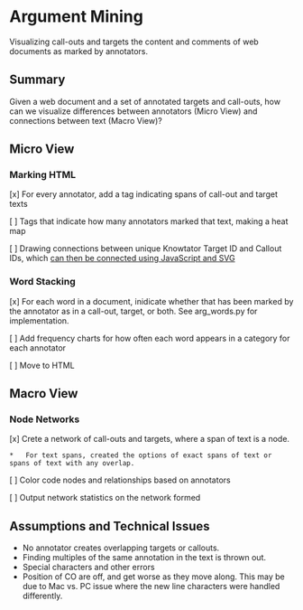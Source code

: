 # Argument Mining

Visualizing call-outs and targets the content and comments of web documents as marked by annotators.

## Summary
Given a web document and a set of annotated targets and call-outs, how can we visualize differences between annotators (Micro View) and connections between text (Macro View)?

## Micro View

### Marking HTML
[x] For every annotator, add a tag indicating spans of call-out and target texts

[ ] Tags that indicate how many annotators marked that text, making a heat map

[ ] Drawing connections between unique Knowtator Target ID and Callout IDs, which [can then be connected using JavaScript and SVG ](https://gist.github.com/alojzije/11127839)

### Word Stacking
[x] For each word in a document, inidicate whether that has been marked by the annotator as in a call-out, target, or both. See arg_words.py for implementation. 

[ ] Add frequency charts for how often each word appears in a category for each annotator

[ ] Move to HTML

## Macro View

### Node Networks
[x] Crete a network of call-outs and targets, where a span of text is a node.

    *   For text spans, created the options of exact spans of text or spans of text with any overlap.

[ ] Color code nodes and relationships based on annotators

[ ] Output network statistics on the network formed

## Assumptions and Technical Issues
*	No annotator creates overlapping targets or callouts.
*	Finding multiples of the same annotation in the text is thrown out.
*	Special characters and other errors
*	Position of CO are off, and get worse as they move along. This may be due to Mac vs. PC issue where the new line characters were handled differently.
